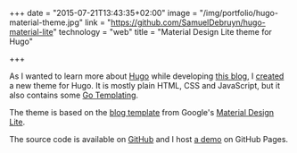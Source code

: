 +++
date = "2015-07-21T13:43:35+02:00"
image = "/img/portfolio/hugo-material-theme.jpg"
link = "https://github.com/SamuelDebruyn/hugo-material-lite"
technology = "web"
title = "Material Design Lite theme for Hugo"

+++

As I wanted to learn more about [Hugo](http://gohugo.io) while developing [this blog](/portfolio/this-blog/), I [created](/2015/material-lite-theme-for-hugo/) a new theme for Hugo. It is mostly plain HTML, CSS and JavaScript, but it also contains some [Go Templating](http://golang.org/pkg/html/template/).

The theme is based on the [blog template](http://www.getmdl.io/templates/index.html) from Google's [Material Design Lite](http://www.getmdl.io/).

The source code is available on [GitHub](https://github.com/SamuelDebruyn/hugo-material-lite) and I host [a demo](http://materialexample.sa.muel.be/) on GitHub Pages.